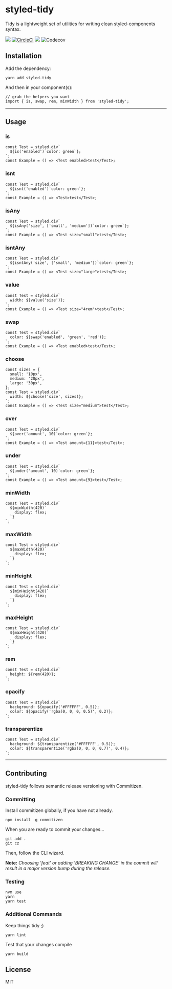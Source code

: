 # styled-tidy
Tidy is a lightweight set of utilities for writing clean styled-components syntax.

![](https://badgen.net/github/release/dw2/styled-tidy) [![CircleCI](https://circleci.com/gh/dw2/styled-tidy.svg?style=svg)](https://circleci.com/gh/dw2/styled-tidy) ![](https://badgen.net/badgesize/gzip/https://unpkg.com/styled-tidy) ![Codecov](https://codecov.io/gh/dw2/styled-tidy/branch/master/graph/badge.svg)

## Installation
Add the dependency:
```
yarn add styled-tidy
```
And then in your component(s):
```
// grab the helpers you want
import { is, swap, rem, minWidth } from 'styled-tidy';
```

---

## Usage

### is
```
const Test = styled.div`
  ${is('enabled')`color: green`};
`;
const Example = () => <Test enabled>test</Test>;
```

### isnt
```
const Test = styled.div`
  ${isnt('enabled')`color: green`};
`;
const Example = () => <Test>test</Test>;
```

### isAny
```
const Test = styled.div`
  ${isAny('size', ['small', 'medium'])`color: green`};
`;
const Example = () => <Test size="small">test</Test>;
```

### isntAny
```
const Test = styled.div`
  ${isntAny('size', ['small', 'medium'])`color: green`};
`;
const Example = () => <Test size="large">test</Test>;
```

### value
```
const Test = styled.div`
  width: ${value('size')};
`;
const Example = () => <Test size="4rem">test</Test>;
```

### swap
```
const Test = styled.div`
  color: ${swap('enabled', 'green', 'red')};
`;
const Example = () => <Test enabled>test</Test>;
```

### choose
```
const sizes = {
  small: '10px',
  medium: '20px',
  large: '30px',
};
const Test = styled.div`
  width: ${choose('size', sizes)};
`;
const Example = () => <Test size="medium">test</Test>;
```

### over
```
const Test = styled.div`
  ${over('amount', 10)`color: green`};
`;
const Example = () => <Test amount={11}>test</Test>;
```

### under
```
const Test = styled.div`
  ${under('amount', 10)`color: green`};
`;
const Example = () => <Test amount={9}>test</Test>;
```

### minWidth
```
const Test = styled.div`
  ${minWidth(420)`
    display: flex;
  `}
`;
```

### maxWidth
```
const Test = styled.div`
  ${maxWidth(420)`
    display: flex;
  `}
`;
```

### minHeight
```
const Test = styled.div`
  ${minHeight(420)`
    display: flex;
  `}
`;
```

### maxHeight
```
const Test = styled.div`
  ${maxHeight(420)`
    display: flex;
  `}
`;
```

### rem
```
const Test = styled.div`
  height: ${rem(420)};
`;
```

### opacify
```
const Test = styled.div`
  background: ${opacify('#FFFFFF', 0.5)};
  color: ${opacify('rgba(0, 0, 0, 0.5)', 0.2)};
`;
```

### transparentize
```
const Test = styled.div`
  background: ${transparentize('#FFFFFF', 0.5)};
  color: ${transparentize('rgba(0, 0, 0, 0.7)', 0.4)};
`;
```

---

## Contributing
styled-tidy follows semantic release versioning with Commitizen.

### Committing
Install commitizen globally, if you have not already.
```
npm install -g commitizen
```
When you are ready to commit your changes&hellip;
```
git add .
git cz
```
Then, follow the CLI wizard.

**Note:** *Choosing 'feat' or adding 'BREAKING CHANGE' in the commit will
result in a major version bump during the release.*

### Testing
```
nvm use
yarn
yarn test
```

### Additional Commands
Keep things tidy ;)
```
yarn lint
```

Test that your changes compile
```
yarn build
```

## License
MIT
